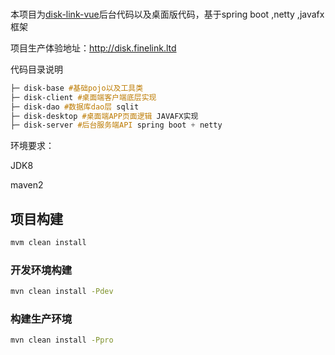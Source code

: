 
### 
### 
本项目为[disk-link-vue]([基于WEBRTC的文件传输工具VUE前端,主要包含功能P2P文件传输，视频会议，视频录制](https://github.com/suqure/disk-link-vue))后台代码以及桌面版代码，基于spring boot ,netty ,javafx框架

项目生产体验地址：http://disk.finelink.ltd

代码目录说明

```css
├─ disk-base #基础pojo以及工具类
├─ disk-client #桌面端客户端底层实现
├─ disk-dao #数据库dao层 sqlit
├─ disk-desktop #桌面端APP页面逻辑 JAVAFX实现
├─ disk-server #后台服务端API spring boot + netty

```



环境要求：

JDK8

maven2



## 项目构建

```sh
mvm clean install
```

### 开发环境构建

```sh
mvn clean install -Pdev
```

### 构建生产环境

```sh
mvn clean install -Ppro
```

